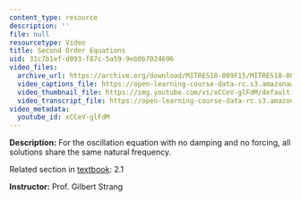 ```yaml
---
content_type: resource
description: ''
file: null
resourcetype: Video
title: Second Order Equations
uid: 31c7b1ef-d093-f87c-5a59-9eb0b7024696
video_files:
  archive_url: https://archive.org/download/MITRES18-009F15/MITRES18-009F15_2_1_Second_Order_Equations_300k.mp4
  video_captions_file: https://open-learning-course-data-rc.s3.amazonaws.com/res-18-009-learn-differential-equations-up-close-with-gilbert-strang-and-cleve-moler-fall-2015/fc3532baeb86515dade009dead62b99a_xCCeV-glFdM.vtt
  video_thumbnail_file: https://img.youtube.com/vi/xCCeV-glFdM/default.jpg
  video_transcript_file: https://open-learning-course-data-rc.s3.amazonaws.com/res-18-009-learn-differential-equations-up-close-with-gilbert-strang-and-cleve-moler-fall-2015/31630ba33ed3d4ae9d21a842a7b0d305_xCCeV-glFdM.pdf
video_metadata:
  youtube_id: xCCeV-glFdM
---
```


**Description:** For the oscillation equation with no damping and no forcing, all solutions share the same natural frequency.

Related section in [textbook](http://www-math.mit.edu/~gs/dela/): 2.1

**Instructor:** Prof. Gilbert Strang